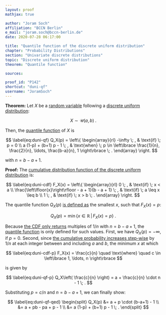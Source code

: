 ```yaml
---
layout: proof
mathjax: true

author: "Joram Soch"
affiliation: "BCCN Berlin"
e_mail: "joram.soch@bccn-berlin.de"
date: 2020-07-28 06:17:00

title: "Quantile function of the discrete uniform distribution"
chapter: "Probability Distributions"
section: "Univariate discrete distributions"
topic: "Discrete uniform distribution"
theorem: "Quantile function"

sources:

proof_id: "P142"
shortcut: "duni-qf"
username: "JoramSoch"
---
```



**Theorem:** Let $X$ be a [random variable](/D/rvar) following a [discrete uniform distribution](/D/duni):

$$ \label{eq:duni}
X \sim \mathcal{U}(a, b) \; .
$$

Then, the [quantile function](/D/qf) of $X$ is

$$ \label{eq:duni-qf}
Q_X(p) = \left\{
\begin{array}{rl}
-\infty \; , & \text{if} \; p = 0 \\
a (1-p) + (b+1) p - 1 \; , & \text{when} \; p \in \left\lbrace \frac{1}{n}, \frac{2}{n}, \ldots, \frac{b-a}{n}, 1 \right\rbrace \; .
\end{array}
\right.
$$

with $n = b - a + 1$.


**Proof:** The [cumulative distribution function of the discrete uniform distribution](/P/duni-cdf) is:

$$ \label{eq:duni-cdf}
F_X(x) = \left\{
\begin{array}{rl}
0 \; , & \text{if} \; x < a \\
\frac{\left\lfloor{x}\right\rfloor - a + 1}{b - a + 1} \; , & \text{if} \; a \leq x \leq b \\
1 \; , & \text{if} \; x > b \; .
\end{array}
\right.
$$

The quantile function $Q_X(p)$ [is defined as](/D/qf) the smallest $x$, such that $F_X(x) = p$:

$$ \label{eq:qf}
Q_X(p) = \min \left\lbrace x \in \mathbb{R} \, \vert \, F_X(x) = p \right\rbrace \; .
$$

Because [the CDF only returns](/P/duni-cdf) multiples of $1/n$ with $n = b - a + 1$, the [quantile function](/D/qf) is only defined for such values. First, we have $Q_X(p) = -\infty$, if $p = 0$. Second, since [the cumulative probability increases step-wise](/P/duni-cdf) by $1/n$ at each integer between and including $a$ and $b$, the minimum $x$ at which

$$ \label{eq:duni-cdf-p}
F_X(x) = \frac{c}{n} \quad \text{where} \quad c \in \left\lbrace 1, \ldots, n \right\rbrace
$$

is given by

$$ \label{eq:duni-qf-p}
Q_X\left( \frac{c}{n} \right) = a + \frac{c}{n} \cdot n - 1 \; .
$$

Substituting $p = c/n$ and $n = b - a + 1$, we can finally show:

$$ \label{eq:duni-qf-qed}
\begin{split}
Q_X(p) &= a + p \cdot (b-a+1) - 1 \\
&= a + pb - pa + p - 1 \\
&= a (1-p) + (b+1) p - 1 \; .
\end{split}
$$